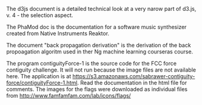 The d3js document is a detailed technical look at a very narow part of d3.js, v. 4 - the selection aspect.

The PhaMod doc is the documentation for a software music synthesizer created from Native Instruments Reaktor.

The document "back propagation derivation" is the derivation of the back propoagation algoritm used in ther Ng machine learning courseras course.

The program contiguityForce-1 is the source code for the FCC force contiguity challenge. It will not run because the image files are not available here. The application is at 	https://s3.amazonaws.com/sabrawer-contiguity-force/contiguityForce-1.html. Read the documentation in the html file for comments. The images for the flags were downloaded as individual files from http://www.famfamfam.com/lab/icons/flags/
